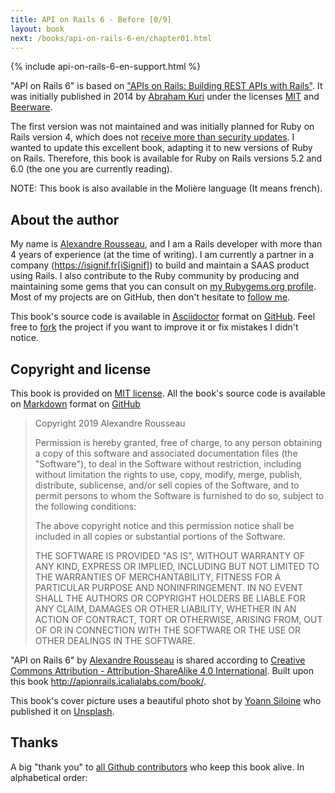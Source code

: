 ```yaml
---
title: API on Rails 6 - Before [0/9]
layout: book
next: /books/api-on-rails-6-en/chapter01.html
---
```


{% include api-on-rails-6-en-support.html %}

"API on Rails 6" is based on ["APIs on Rails: Building REST APIs with Rails"](http://apionrails.icalialabs.com/book/). It was initially published in 2014 by [Abraham Kuri](https://twitter.com/kurenn) under the licenses [MIT](http://opensource.org/licenses/MIT) and [Beerware](http://people.freebsd.org/~phk/).

The first version was not maintained and was initially planned for Ruby on Rails version 4, which does not [receive more than security updates](https://guides.rubyonrails.org/maintenance_policy.html#security-issues). I wanted to update this excellent book, adapting it to new versions of Ruby on Rails. Therefore, this book is available for Ruby on Rails versions 5.2 and 6.0 (the one you are currently reading).

NOTE: This book is also available in the Molière language (It means french).

## About the author

My name is [Alexandre Rousseau](https://rsseau.fr), and I am a Rails developer with more than 4 years of experience (at the time of writing). I am currently a partner in a company (https://isignif.fr[iSignif]) to build and maintain a SAAS product using Rails. I also contribute to the Ruby community by producing and maintaining some gems that you can consult on [my Rubygems.org profile](https://rubygems.org/profiles/madeindjs). Most of my projects are on GitHub, then don't hesitate to [follow me](http://github.com/madeindjs/).

This book's source code is available in [Asciidoctor](https://asciidoctor.org/) format on [GitHub](https://github.com/madeindjs/api_on_rails). Feel free to [fork](https://github.com/madeindjs/api_on_rails/fork) the project if you want to improve it or fix mistakes I didn't notice.

## Copyright and license

This book is provided on [MIT license](http://opensource.org/licenses/MIT). All the book's source code is available on [Markdown](https://fr.wikipedia.org/wiki/Markdown) format on [GitHub](https://github.com/madeindjs/api_on_rails)

> Copyright 2019 Alexandre Rousseau
>
> Permission is hereby granted, free of charge, to any person obtaining a copy of this software and associated documentation files (the "Software"), to deal in the Software without restriction, including without limitation the rights to use, copy, modify, merge, publish, distribute, sublicense, and/or sell copies of the Software, and to permit persons to whom the Software is furnished to do so, subject to the following conditions:
>
> The above copyright notice and this permission notice shall be included in all copies or substantial portions of the Software.
>
> THE SOFTWARE IS PROVIDED "AS IS", WITHOUT WARRANTY OF ANY KIND, EXPRESS OR IMPLIED, INCLUDING BUT NOT LIMITED TO THE WARRANTIES OF MERCHANTABILITY, FITNESS FOR A PARTICULAR PURPOSE AND NONINFRINGEMENT. IN NO EVENT SHALL THE AUTHORS OR COPYRIGHT HOLDERS BE LIABLE FOR ANY CLAIM, DAMAGES OR OTHER LIABILITY, WHETHER IN AN ACTION OF CONTRACT, TORT OR OTHERWISE, ARISING FROM, OUT OF OR IN CONNECTION WITH THE SOFTWARE OR THE USE OR OTHER DEALINGS IN THE SOFTWARE.

"API on Rails 6" by [Alexandre Rousseau](https://github.com/madeindjs/api_on_rails) is shared according to [Creative Commons Attribution - Attribution-ShareAlike 4.0 International](http://creativecommons.org/licenses/by-sa/4.0/). Built upon this book http://apionrails.icalialabs.com/book/.

This book's cover picture uses a beautiful photo shot by [Yoann Siloine](https://unsplash.com/@siloine?utm_source=unsplash&utm_medium=referral&utm_content=creditCopyText) who published it on [Unsplash](https://unsplash.com).

## Thanks

A big "thank you" to [all Github contributors](https://github.com/madeindjs/api_on_rails/graphs/contributors) who keep this book alive. In alphabetical order:
